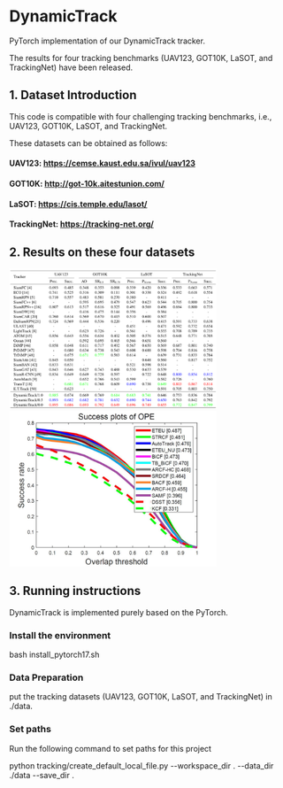 # DynamicTrack

PyTorch implementation of our DynamicTrack tracker.

The results for four tracking benchmarks (UAV123, GOT10K, LaSOT, and TrackingNet) have been released. 

## 1. Dataset Introduction

This code is compatible with four challenging tracking benchmarks, i.e., UAV123, GOT10K, LaSOT, and TrackingNet. 

These datasets can be obtained as follows:
#### UAV123: https://cemse.kaust.edu.sa/ivul/uav123
#### GOT10K: http://got-10k.aitestunion.com/
#### LaSOT: https://cis.temple.edu/lasot/
#### TrackingNet: https://tracking-net.org/

## 2. Results on these four datasets

<img src="https://github.com/chenxlin222/DynamicTrack/blob/main/results/results.png" width="375px"> <img src="https://github.com/chenxlin222/ETEU/blob/main/figs/UAV123/success_OPE.png" width="375px">

## 3. Running instructions

DynamicTrack is implemented purely based on the PyTorch.

### Install the environment 

bash install_pytorch17.sh

### Data Preparation

put the tracking datasets (UAV123, GOT10K, LaSOT, and TrackingNet) in ./data.

### Set paths

Run the following command to set paths for this project

python tracking/create_default_local_file.py --workspace_dir . --data_dir ./data --save_dir .

